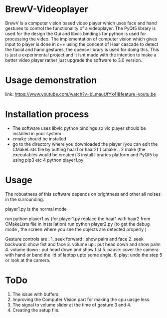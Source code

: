 # BrewV-Videoplayer

BrewV is a computer vision based video player which uses face and hand gestures to control the functionality of a videoplayer.
The PyQt5 library is used for the design the Gui and libvlc bindings for python is used for processing the video.
The implementation of computer vision which gives input to player is done in c++ using the concept of Haar cascade to detect the facial and hand gestures, the opencv library is used for doing this. This is just a experimental project and it isnt made with the intention to make a better video player rather just upgrade the software to 3.0 version.


# Usage demonstration 
link: https://www.youtube.com/watch?v=bLmauUfYk4I&feature=youtu.be

# Installation process
* The software uses libvlc python bindings so vlc player should be installed in your system
* cmake should be installed 
* go to the directory where you downloaded the player (you can edit the CMakeLists file by putting haar1 or haar2)
1 cmake ..
2 make  (the executables would be created)
3 install libraries platform and PyQt5 by using pip3 etc
4 python player1.py

# Usage 

The robustness of this software depends on brightness and other all noises in the surrounding. 

player1.py is the normal mode

run python player1.py  (for player1.py replace the haar1 with haar2 from CMakeLists file in installation)
run python player2.py (to get the debug mode , the screen where you see the objects are detected properly )

Gesture controls are : 1. seek forward : show palm and face 
2. seek backward: show fist and face 
3. volume up : put head down and show palm
4. volume down : put head down and show fist
5. pause: cover the camera with hand or bend the lid of laptop upto some angle.
6. play: undo the step 5 or look at the camera.

# ToDo
1. The issue with buffers.
2. Improving the Computer Vision part for making the cpu uasge less.
3. The signal to volume slider at the time of gesture 3 and 4. 
4. Creating the setup file.
